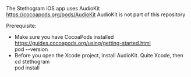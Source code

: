 
The Stethogram iOS app uses AudioKit https://cocoapods.org/pods/AudioKit
AudioKit is not part of this repository

Prerequisite:
- Make sure you have CocoaPods installed https://guides.cocoapods.org/using/getting-started.html   
    pod --version
- Before you open the Xcode project, install AudioKit. Quite Xcode, then   
    cd stethogram   
    pod install   
